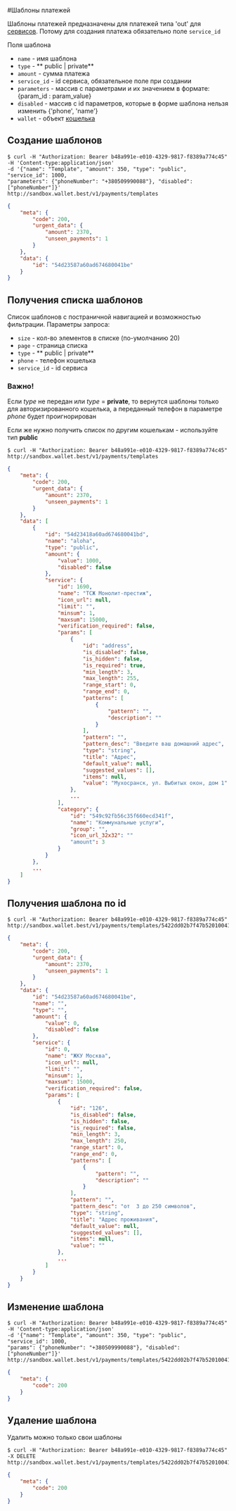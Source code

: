 #Шаблоны платежей

Шаблоны платежей предназначены для платежей типа 'out' для [сервисов](#services). Потому для создания платежа обязательно поле `service_id`

Поля шаблона

* `name` - имя шаблона
* `type` - ** public | private**
* `amount` - сумма платежа
* `service_id` - id сервиса, обязательное поле при создании
* `parameters` - массив с параметрами и их значением в формате: {param_id : param_value}
* `disabled` - массив с id параметров, которые в форме шаблона нельзя изменить {'phone', 'name'}
* `wallet` - объект [кошелька](#wallet)

## Создание шаблонов

```shell
$ curl -H "Authorization: Bearer b48a991e-e010-4329-9817-f8389a774c45" -H 'Content-type:application/json'
-d '{"name": "Template", "amount": 350, "type": "public", "service_id": 1000,
"parameters": {"phoneNumber": "+380509990088"}, "disabled": ["phoneNumber"]}'
http://sandbox.wallet.best/v1/payments/templates
```

```json
{
    "meta": {
        "code": 200,
        "urgent_data": {
            "amount": 2370,
            "unseen_payments": 1
        }
    },
    "data": {
        "id": "54d23587a60ad674680041be"
    }
}
```
## Получения списка шаблонов

Список шаблонов с постраничной навигацией и возможностью фильтрации. Параметры запроса:

* `size` - кол-во элементов в списке (по-умолчанию 20)
* `page` - страница списка
* `type` - ** public | private**
* `phone` - телефон кошелька
* `service_id` - id сервиса

### Важно!

Если *type* не передан или *type* = **private**, то вернутся шаблоны только для авторизированного кошелька,
а переданный телефон в параметре *phone* будет проигнорирован

Если же нужно получить список по другим кошелькам - используйте тип **public**

```shell
$ curl -H "Authorization: Bearer b48a991e-e010-4329-9817-f8389a774c45" http://sandbox.wallet.best/v1/payments/templates
```
```json
{
    "meta": {
        "code": 200,
        "urgent_data": {
            "amount": 2370,
            "unseen_payments": 1
        }
    },
    "data": [
        {
            "id": "54d23418a60ad674680041bd",
            "name": "aloha",
            "type": "public",
            "amount": {
                "value": 1000,
                "disabled": false
            },
            "service": {
                "id": 1690,
                "name": "ТСЖ Монолит-престиж",
                "icon_url": null,
                "limit": "",
                "minsum": 1,
                "maxsum": 15000,
                "verification_required": false,
                "params": [
                    {
                        "id": "address",
                        "is_disabled": false,
                        "is_hidden": false,
                        "is_required": true,
                        "min_length": 3,
                        "max_length": 255,
                        "range_start": 0,
                        "range_end": 0,
                        "patterns": [
                            {
                                "pattern": "",
                                "description": ""
                            }
                        ],
                        "pattern": "",
                        "pattern_desc": "Введите ваш домашний адрес",
                        "type": "string",
                        "title": "Адрес",
                        "default_value": null,
                        "suggested_values": [],
                        "items": null,
                        "value": "Мухосранск, ул. Выбитых окон, дом 1"
                    },
                    ...
                ],
                "category": {
                    "id": "549c92fb56c35f660ecd341f",
                    "name": "Коммунальные услуги",
                    "group": "",
                    "icon_url_32x32": ""
                    "amount": 3
                }
            }
        },
        ...
    ]
}
```

## Получения шаблона по id

```shell
$ curl -H "Authorization: Bearer b48a991e-e010-4329-9817-f8389a774c45"
http://sandbox.wallet.best/v1/payments/templates/5422dd02b7f47b52010041a9
```
```json
{
    "meta": {
        "code": 200,
        "urgent_data": {
            "amount": 2370,
            "unseen_payments": 1
        }
    },
    "data": {
        "id": "54d23587a60ad674680041be",
        "name": "",
        "type": "",
        "amount": {
            "value": 0,
            "disabled": false
        },
        "service": {
            "id": 0,
            "name": "ЖКУ Москва",
            "icon_url": null,
            "limit": "",
            "minsum": 1,
            "maxsum": 15000,
            "verification_required": false,
            "params": [
                {
                    "id": "126",
                    "is_disabled": false,
                    "is_hidden": false,
                    "is_required": false,
                    "min_length": 3,
                    "max_length": 250,
                    "range_start": 0,
                    "range_end": 0,
                    "patterns": [
                        {
                            "pattern": "",
                            "description": ""
                        }
                    ],
                    "pattern": "",
                    "pattern_desc": "от  3 до 250 символов",
                    "type": "string",
                    "title": "Адрес проживания",
                    "default_value": null,
                    "suggested_values": [],
                    "items": null,
                    "value": ""
                },
                ...
            ]
        }
    }
}
```

## Изменение шаблона

```shell
$ curl -H "Authorization: Bearer b48a991e-e010-4329-9817-f8389a774c45" -H 'Content-type:application/json'
-d '{"name": "Template", "amount": 350, "type": "public", "service_id": 1000,
"params": {"phoneNumber": "+380509990088"}, "disabled": ["phoneNumber"]}'
http://sandbox.wallet.best/v1/payments/templates/5422dd02b7f47b52010041a9
```

```json
{
    "meta": {
        "code": 200
    }
}
```

## Удаление шаблона

Удалить можно только свои шаблоны
```shell
$ curl -H "Authorization: Bearer b48a991e-e010-4329-9817-f8389a774c45" -X DELETE
http://sandbox.wallet.best/v1/payments/templates/5422dd02b7f47b52010041a9
```

```json
{
    "meta": {
        "code": 200
    }
}
```
